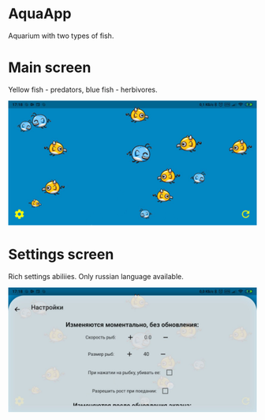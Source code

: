 # AquaApp
Aquarium with two types of fish.

# Main screen
Yellow fish - predators, blue fish - herbivores.

![ScreenShot](https://github.com/Diaglyonok/AquaApp/blob/master/screen1.png)

# Settings screen
Rich settings abiliies. Only russian language available.

![ScreenShot](https://github.com/Diaglyonok/AquaApp/blob/master/screen2.png)

